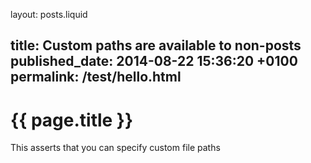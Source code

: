 layout: posts.liquid

title:  Custom paths are available to non-posts
published_date:   2014-08-22 15:36:20 +0100
permalink:  /test/hello.html
---
# {{ page.title }}

This asserts that you can specify custom file paths
